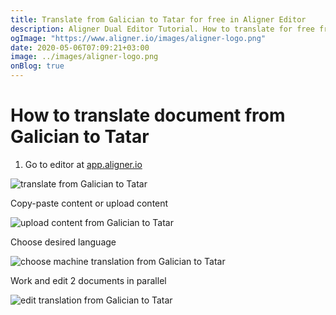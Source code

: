 ```yaml
---
title: Translate from Galician to Tatar for free in Aligner Editor
description: Aligner Dual Editor Tutorial. How to translate for free from Galician to Tatar. Aligner is multilingual document management platform. 
ogImage: "https://www.aligner.io/images/aligner-logo.png"
date: 2020-05-06T07:09:21+03:00
image: ../images/aligner-logo.png
onBlog: true
---
```


# How to translate document from Galician to Tatar

1. Go to editor at [app.aligner.io](https://app.aligner.io "Aligner App web page")

![translate from Galician to Tatar](../aligner-blank-editor.png "translate from Galician to Tatar")

Copy-paste content or upload content

![upload content from Galician to Tatar](../aligner-uploaded-document.png "upload content from Galician to Tatar")

Choose desired language

![choose machine translation from Galician to Tatar](../aligner-language-dropdown.png "choose machine translation from Galician to Tatar")

Work and edit 2 documents in parallel

![edit translation from Galician to Tatar](../aligner-double-sitded-editor.png "edit translation from Galician to Tatar")

